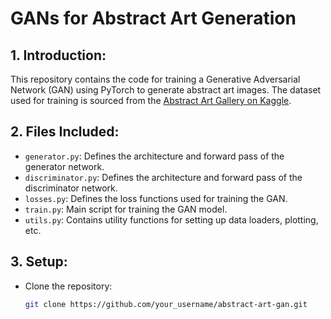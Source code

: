 # GANs for Abstract Art Generation 

## 1. Introduction:

This repository contains the code for training a Generative Adversarial Network (GAN) using PyTorch to generate abstract art images. The dataset used for training is sourced from the [Abstract Art Gallery on Kaggle](https://www.kaggle.com/datasets/bryanb/abstract-art-gallery).

## 2. Files Included:

- `generator.py`: Defines the architecture and forward pass of the generator network.
- `discriminator.py`: Defines the architecture and forward pass of the discriminator network.
- `losses.py`: Defines the loss functions used for training the GAN.
- `train.py`: Main script for training the GAN model.
- `utils.py`: Contains utility functions for setting up data loaders, plotting, etc.

## 3. Setup:

- Clone the repository:
  ```bash
  git clone https://github.com/your_username/abstract-art-gan.git
